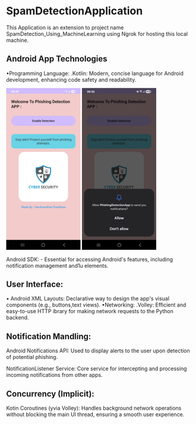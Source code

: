 # SpamDetectionApplication
This Application is an extension to project name SpamDetection_Using_MachineLearning using Ngrok for hosting this local machine.


Android App Technologies
-
•Programming Language:
.Kotlin: Modern, concise language for Android development, enhancing code safety and readability.
<centre>
<p align="left">
  <img src="data/spam app.jpg" width="200"  />

  <img src="data/spmnotif.jpg" width="200" />
</p>
</centre>
Android SDK:
-
Essential for accessing Android's features, including notification management and1u
elements.

User Interface:
-
• Android XML Layouts: Declarative way to design the app's visual components (e.g., buttons,text views).
•Networking:
.Volley: Efficient and easy-to-use HTTP ibrary for making network requests to the Python backend.

Notification Mandling:
-
Android Notifications API: Used to display alerts to the user upon detection of potential
phishing.

NotificationListener Service: Core service for intercepting and processing incoming notifications from other apps.

Concurrency (Implicit):
-
Kotin Coroutines (yvia Volley): Handles background network operations without blocking the main Ul thread, ensuring a smooth user experience.
